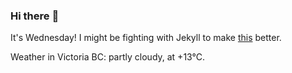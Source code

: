 ### Hi there :wave:

It's Wednesday! I might be fighting with Jekyll to make [this](https://swissclubtoronto.ca) better.

Weather in Victoria BC: partly cloudy, at +13°C.
